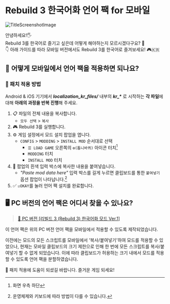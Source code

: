 # Rebuild 3 한국어화 언어 팩 for 모바일

![TitleScreenshotImage](./title_screenshot.png)

안녕하세요!🖐️ \
Rebuild 3를 한국어로 즐기고 싶은데 어떻게 해야하는지 모르시겠다구요? 🤔 \
👇 아래 가이드를 따라 모바일 버전에서도 Rebuild 3를 한국어로 즐겨보세요! 🎮🇰🇷

## 📱 어떻게 모바일에서 언어 팩을 적용하면 되나요?

### 🚀 패치 적용 방법

Android & iOS 기기에서 ***localization_kr_files/*** 내부의 ***kr_\**** 로 시작하는 **각 파일**에 대해 **아래의 과정을 반복 진행**해 주세요.

1. 📋 파일의 전체 내용을 복사합니다.
   - `모두 선택` > `복사`
2. 🎮 Rebuild 3를 실행합니다.
3. ⚙️ 게임 설정에서 모드 설치 팝업을 엽니다.
   - `CONFIG` > `MODDING` > `INSTALL MOD` 순서대로 선택
     - `☰ LOAD GAME` 오른쪽의 `⚙️(톱니바퀴)` 아이콘 터치[^1]
     - `MODDING` 터치
     - `INSTALL MOD` 터치
4. 📝 팝업의 흰색 입력 박스에 복사한 내용을 붙여넣습니다.
   - *"Paste mod data here"* 입력 박스를 길게 누르면 클립보드를 통한 `붙여넣기` 옵션 팝업이 나타납니다.[^2]
5. ✅ `☑️OKAY`를 눌러 언어 팩 설치를 완료합니다.

## 🖥️ PC 버전의 언어 팩은 어디서 찾을 수 있나요?

> [🔗 PC 버전 [리빌드 3 (Rebuild 3) 한국어화 모드 Ver.1]](https://blog.naver.com/tolee2007/220758226253)

이 언어 팩은 위의 PC 버전 언어 팩을 모바일에서 적용할 수 있도록 제작되었습니다.

이전에는 모드의 모든 스크립트를 모바일에서 '복사/붙여넣기'하여 모드를 적용할 수 있었으나,
현재는 모바일 클립보드의 크기 제한으로 인해 한 번에 모든 스크립트를 복사/붙여넣기 할 수 없게 되었습니다.
이에 따라 클립보드가 허용하는 크기 내에서 모드를 적용할 수 있도록 언어 팩을 분할하였습니다.

🙏 패치 적용에 도움이 되셨길 바랍니다. 즐거운 게임 되세요!

[^1]: 화면 우측 하단
[^2]: 운영체제와 키보드에 따라 방법이 다를 수 있습니다.
